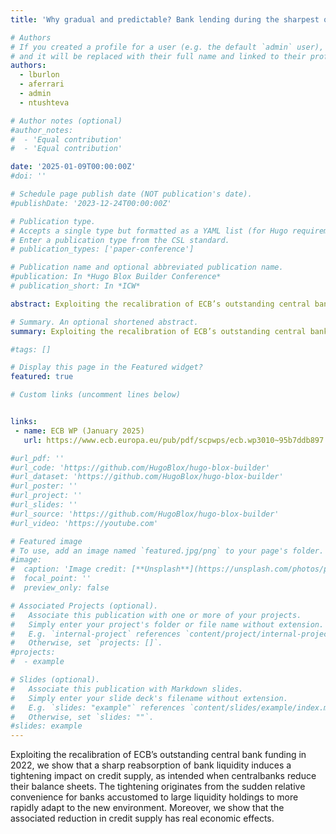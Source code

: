 ```yaml
---
title: 'Why gradual and predictable? Bank lending during the sharpest quantitative tightening ever '

# Authors
# If you created a profile for a user (e.g. the default `admin` user), write the username (folder name) here
# and it will be replaced with their full name and linked to their profile.
authors:
  - lburlon
  - aferrari
  - admin
  - ntushteva

# Author notes (optional)
#author_notes:
#  - 'Equal contribution'
#  - 'Equal contribution'

date: '2025-01-09T00:00:00Z'
#doi: ''

# Schedule page publish date (NOT publication's date).
#publishDate: '2023-12-24T00:00:00Z'

# Publication type.
# Accepts a single type but formatted as a YAML list (for Hugo requirements).
# Enter a publication type from the CSL standard.
# publication_types: ['paper-conference']

# Publication name and optional abbreviated publication name.
#publication: In *Hugo Blox Builder Conference*
# publication_short: In *ICW*

abstract: Exploiting the recalibration of ECB’s outstanding central bank funding in 2022, we show that a sharp reabsorption of bank liquidity induces a tightening impact on credit supply, as intended when centralbanks reduce their balance sheets. The tightening originates from the sudden relative convenience for banks accustomed to large liquidity holdings to more rapidly adapt to the new environment. Moreover, we show that the associated reduction in credit supply has real economic effects.

# Summary. An optional shortened abstract.
summary: Exploiting the recalibration of ECB’s outstanding central bank funding in 2022, we show that a sharp reabsorption of bank liquidity induces a tightening impact on credit supply, as intended when centralbanks reduce their balance sheets. The tightening originates from the sudden relative convenience for banks accustomed to large liquidity holdings to more rapidly adapt to the new environment. Moreover, we show that the associated reduction in credit supply has real economic effects.

#tags: []

# Display this page in the Featured widget?
featured: true

# Custom links (uncomment lines below)


links:
 - name: ECB WP (January 2025)
   url: https://www.ecb.europa.eu/pub/pdf/scpwps/ecb.wp3010~95b7ddb897.en.pdf

#url_pdf: ''
#url_code: 'https://github.com/HugoBlox/hugo-blox-builder'
#url_dataset: 'https://github.com/HugoBlox/hugo-blox-builder'
#url_poster: ''
#url_project: ''
#url_slides: ''
#url_source: 'https://github.com/HugoBlox/hugo-blox-builder'
#url_video: 'https://youtube.com'

# Featured image
# To use, add an image named `featured.jpg/png` to your page's folder.
#image:
#  caption: 'Image credit: [**Unsplash**](https://unsplash.com/photos/pLCdAaMFLTE)'
#  focal_point: ''
#  preview_only: false

# Associated Projects (optional).
#   Associate this publication with one or more of your projects.
#   Simply enter your project's folder or file name without extension.
#   E.g. `internal-project` references `content/project/internal-project/index.md`.
#   Otherwise, set `projects: []`.
#projects:
#  - example

# Slides (optional).
#   Associate this publication with Markdown slides.
#   Simply enter your slide deck's filename without extension.
#   E.g. `slides: "example"` references `content/slides/example/index.md`.
#   Otherwise, set `slides: ""`.
#slides: example
---
```


Exploiting the recalibration of ECB’s outstanding central bank funding in 2022, we show that a sharp reabsorption of bank liquidity induces a tightening impact on credit supply, as intended when centralbanks reduce their balance sheets. The tightening originates from the sudden relative convenience for banks accustomed to large liquidity holdings to more rapidly adapt to the new environment. Moreover, we show that the associated reduction in credit supply has real economic effects.